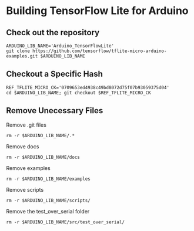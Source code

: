 # Building TensorFlow Lite for Arduino

## Check out the repository

```
ARDUINO_LIB_NAME='Arduino_TensorFlowLite'
git clone https://github.com/tensorflow/tflite-micro-arduino-examples.git $ARDUINO_LIB_NAME
```


## Checkout a Specific Hash

```
REF_TFLITE_MICRO_CK='0709653ed4938c49bd8072d75f07b93059375d04'
cd $ARDUINO_LIB_NAME; git checkout $REF_TFLITE_MICRO_CK
```

## Remove Unecessary Files

Remove .git files

```
rm -r $ARDUINO_LIB_NAME/.*
```

Remove docs

```
rm -r $ARDUINO_LIB_NAME/docs
```

Remove examples

```
rm -r $ARDUINO_LIB_NAME/examples
```

Remove scripts

```
rm -r $ARDUINO_LIB_NAME/scripts/
```

Remove the test_over_serial folder

```
rm -r $ARDUINO_LIB_NAME/src/test_over_serial/
```
